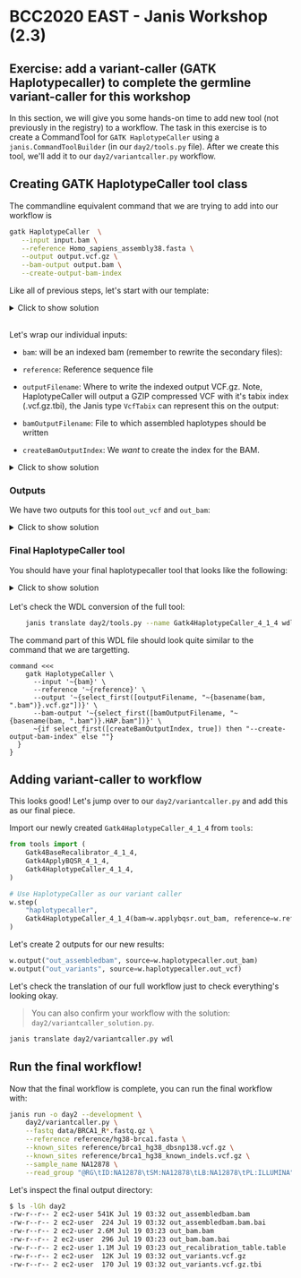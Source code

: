 # BCC2020 EAST - Janis Workshop (2.3)

## Exercise: add a variant-caller (GATK Haplotypecaller) to complete the germline variant-caller for this workshop

In this section, we will give you some hands-on time to add new tool (not previously in the registry) to a workflow. The task in this exercise is to create a CommandTool for `GATK HaplotypeCaller` using a `janis.CommandToolBuilder` (in our `day2/tools.py` file). After we create this tool, we'll add it to our `day2/variantcaller.py` workflow.


## Creating GATK HaplotypeCaller tool class

The commandline equivalent command that we are trying to add into our workflow is 

```bash
gatk HaplotypeCaller  \
   --input input.bam \
   --reference Homo_sapiens_assembly38.fasta \
   --output output.vcf.gz \
   --bam-output output.bam \
   --create-output-bam-index
```

Like all of previous steps, let's start with our template:

<details>
    <summary> Click to show solution </summary>

```python
Gatk4HaplotypeCaller_4_1_4 = CommandToolBuilder(
    tool="Gatk4HaplotypeCaller",
    container="broadinstitute/gatk:4.1.4.0",
    version="v4.1.4.0",
    base_command=["gatk", "HaplotypeCaller"],
    inputs=[],
    outputs=[]
)
```

    
</details>


<br> Let's wrap our individual inputs:

- `bam`: will be an indexed bam (remember to rewrite the secondary files):

- `reference`: Reference sequence file

- `outputFilename`: Where to write the indexed output VCF.gz. Note, HaplotypeCaller will output a GZIP compressed VCF with it's tabix index (.vcf.gz.tbi), the Janis type `VcfTabix` can represent this on the output:

- `bamOutputFilename`: File to which assembled haplotypes should be written

- `createBamOutputIndex`: We _want_ to create the index for the BAM.
    
<details>
    <summary> Click to show solution </summary>
    
```python
    ToolInput("bam", BamBai, prefix="--input"),

    ToolInput("reference", FastaWithIndexes, prefix="--reference"),

    ToolInput("outputFilename", Filename(prefix=InputSelector("bam", remove_file_extension=True), extension=".vcf.gz"), prefix="--output"),

    ToolInput("bamOutputFilename", Filename(prefix=InputSelector("bam", remove_file_extension=True), suffix=".HAP", extension=".bam"),prefix="--bam-output"),

    ToolInput("createBamOutputIndex", Boolean(optional=True), prefix="--create-output-bam-index", default=True),   
```
    
</details>      

### Outputs

We have two outputs for this tool `out_vcf` and `out_bam`: 

<details>
    <summary> Click to show solution </summary>
    
```python
    ToolOutput("out_vcf", VcfTabix, selector=InputSelector("outputFilename")),

    ToolOutput("out_bam", BamBai, selector=InputSelector("bamOutputFilename"), secondaries_present_as={".bai": "^.bai"}),
```
    
</details>    


### Final HaplotypeCaller tool

You should have your final haplotypecaller tool that looks like the following: 
<details>
    <summary> Click to show solution </summary>
    
```python
   Gatk4HaplotypeCaller_4_1_4 = CommandToolBuilder(
    tool="Gatk4HaplotypeCaller",
    container="broadinstitute/gatk:4.1.4.0",
    version="v4.1.4.0",
    base_command=["gatk", "HaplotypeCaller"],
    inputs=[
        ToolInput("bam", BamBai, prefix="--input"),
        ToolInput("reference", FastaWithIndexes, prefix="--reference"),
        ToolInput("outputFilename", Filename(prefix=InputSelector("bam", remove_file_extension=True), extension=".vcf.gz"), prefix="--output"),
        ToolInput("bamOutputFilename", Filename(prefix=InputSelector("bam", remove_file_extension=True), suffix=".HAP", extension=".bam"),prefix="--bam-output"),
        ToolInput("createBamOutputIndex", Boolean(optional=True), prefix="--create-output-bam-index", default=True),
    ],
    outputs=[
        ToolOutput("out_vcf", VcfTabix, selector=InputSelector("outputFilename")),
        ToolOutput("out_bam", BamBai, selector=InputSelector("bamOutputFilename"), secondaries_present_as={".bai": "^.bai"}),
    ],
)
    
```
    
</details>    
    
    
    

<br>
Let's check the WDL conversion of the full tool:

```bash
    janis translate day2/tools.py --name Gatk4HaplotypeCaller_4_1_4 wdl
```

The command part of this WDL file should look quite similar to the command that we are targetting. 

```wdl
command <<<
    gatk HaplotypeCaller \
      --input '~{bam}' \
      --reference '~{reference}' \
      --output '~{select_first([outputFilename, "~{basename(bam, ".bam")}.vcf.gz"])}' \
      --bam-output '~{select_first([bamOutputFilename, "~{basename(bam, ".bam")}.HAP.bam"])}' \
      ~{if select_first([createBamOutputIndex, true]) then "--create-output-bam-index" else ""}
  }
}
```


## Adding variant-caller to workflow

This looks good! Let's jump over to our `day2/variantcaller.py` and add this as our final piece.

Import our newly created `Gatk4HaplotypeCaller_4_1_4` from `tools`:

```python
from tools import (
    Gatk4BaseRecalibrator_4_1_4,
    Gatk4ApplyBQSR_4_1_4,
    Gatk4HaplotypeCaller_4_1_4,
)
```


```python
# Use HaplotypeCaller as our variant caller
w.step(
    "haplotypecaller",
    Gatk4HaplotypeCaller_4_1_4(bam=w.applybqsr.out_bam, reference=w.reference),
)
```

Let's create 2 outputs for our new results:

```python
w.output("out_assembledbam", source=w.haplotypecaller.out_bam)
w.output("out_variants", source=w.haplotypecaller.out_vcf)
```

Let's check the translation of our full workflow just to check everything's looking okay. 

> You can also confirm your workflow with the solution: `day2/variantcaller_solution.py`.

```bash
janis translate day2/variantcaller.py wdl
```

## Run the final workflow!

Now that the final workflow is complete, you can run the final workflow with:

```bash
janis run -o day2 --development \
    day2/variantcaller.py \
    --fastq data/BRCA1_R*.fastq.gz \
    --reference reference/hg38-brca1.fasta \
    --known_sites reference/brca1_hg38_dbsnp138.vcf.gz \
    --known_sites reference/brca1_hg38_known_indels.vcf.gz \
    --sample_name NA12878 \
    --read_group "@RG\tID:NA12878\tSM:NA12878\tLB:NA12878\tPL:ILLUMINA"
```

Let's inspect the final output directory:

```bash
$ ls -lGh day2
-rw-r--r-- 2 ec2-user 541K Jul 19 03:32 out_assembledbam.bam
-rw-r--r-- 2 ec2-user  224 Jul 19 03:32 out_assembledbam.bam.bai
-rw-r--r-- 2 ec2-user 2.6M Jul 19 03:23 out_bam.bam
-rw-r--r-- 2 ec2-user  296 Jul 19 03:23 out_bam.bam.bai
-rw-r--r-- 2 ec2-user 1.1M Jul 19 03:23 out_recalibration_table.table
-rw-r--r-- 2 ec2-user  12K Jul 19 03:32 out_variants.vcf.gz
-rw-r--r-- 2 ec2-user  170 Jul 19 03:32 out_variants.vcf.gz.tbi
```
